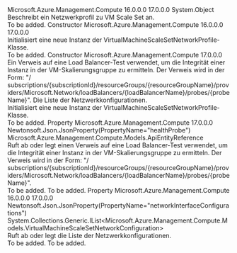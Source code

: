 <Type Name="VirtualMachineScaleSetNetworkProfile" FullName="Microsoft.Azure.Management.Compute.Models.VirtualMachineScaleSetNetworkProfile">
  <TypeSignature Language="C#" Value="public class VirtualMachineScaleSetNetworkProfile" />
  <TypeSignature Language="ILAsm" Value=".class public auto ansi beforefieldinit VirtualMachineScaleSetNetworkProfile extends System.Object" />
  <TypeSignature Language="DocId" Value="T:Microsoft.Azure.Management.Compute.Models.VirtualMachineScaleSetNetworkProfile" />
  <TypeSignature Language="VB.NET" Value="Public Class VirtualMachineScaleSetNetworkProfile" />
  <TypeSignature Language="F#" Value="type VirtualMachineScaleSetNetworkProfile = class" />
  <AssemblyInfo>
    <AssemblyName>Microsoft.Azure.Management.Compute</AssemblyName>
    <AssemblyVersion>16.0.0.0</AssemblyVersion>
    <AssemblyVersion>17.0.0.0</AssemblyVersion>
  </AssemblyInfo>
  <Base>
    <BaseTypeName>System.Object</BaseTypeName>
  </Base>
  <Interfaces />
  <Docs>
    <summary>
            Beschreibt ein Netzwerkprofil zu VM Scale Set an.
            </summary>
    <remarks>To be added.</remarks>
  </Docs>
  <Members>
    <Member MemberName=".ctor">
      <MemberSignature Language="C#" Value="public VirtualMachineScaleSetNetworkProfile ();" />
      <MemberSignature Language="ILAsm" Value=".method public hidebysig specialname rtspecialname instance void .ctor() cil managed" />
      <MemberSignature Language="DocId" Value="M:Microsoft.Azure.Management.Compute.Models.VirtualMachineScaleSetNetworkProfile.#ctor" />
      <MemberSignature Language="VB.NET" Value="Public Sub New ()" />
      <MemberType>Constructor</MemberType>
      <AssemblyInfo>
        <AssemblyName>Microsoft.Azure.Management.Compute</AssemblyName>
        <AssemblyVersion>16.0.0.0</AssemblyVersion>
        <AssemblyVersion>17.0.0.0</AssemblyVersion>
      </AssemblyInfo>
      <Parameters />
      <Docs>
        <summary>
            Initialisiert eine neue Instanz der VirtualMachineScaleSetNetworkProfile-Klasse.
            </summary>
        <remarks>To be added.</remarks>
      </Docs>
    </Member>
    <Member MemberName=".ctor">
      <MemberSignature Language="C#" Value="public VirtualMachineScaleSetNetworkProfile (Microsoft.Azure.Management.Compute.Models.ApiEntityReference healthProbe = null, System.Collections.Generic.IList&lt;Microsoft.Azure.Management.Compute.Models.VirtualMachineScaleSetNetworkConfiguration&gt; networkInterfaceConfigurations = null);" />
      <MemberSignature Language="ILAsm" Value=".method public hidebysig specialname rtspecialname instance void .ctor(class Microsoft.Azure.Management.Compute.Models.ApiEntityReference healthProbe, class System.Collections.Generic.IList`1&lt;class Microsoft.Azure.Management.Compute.Models.VirtualMachineScaleSetNetworkConfiguration&gt; networkInterfaceConfigurations) cil managed" />
      <MemberSignature Language="DocId" Value="M:Microsoft.Azure.Management.Compute.Models.VirtualMachineScaleSetNetworkProfile.#ctor(Microsoft.Azure.Management.Compute.Models.ApiEntityReference,System.Collections.Generic.IList{Microsoft.Azure.Management.Compute.Models.VirtualMachineScaleSetNetworkConfiguration})" />
      <MemberSignature Language="VB.NET" Value="Public Sub New (Optional healthProbe As ApiEntityReference = null, Optional networkInterfaceConfigurations As IList(Of VirtualMachineScaleSetNetworkConfiguration) = null)" />
      <MemberSignature Language="F#" Value="new Microsoft.Azure.Management.Compute.Models.VirtualMachineScaleSetNetworkProfile : Microsoft.Azure.Management.Compute.Models.ApiEntityReference * System.Collections.Generic.IList&lt;Microsoft.Azure.Management.Compute.Models.VirtualMachineScaleSetNetworkConfiguration&gt; -&gt; Microsoft.Azure.Management.Compute.Models.VirtualMachineScaleSetNetworkProfile" Usage="new Microsoft.Azure.Management.Compute.Models.VirtualMachineScaleSetNetworkProfile (healthProbe, networkInterfaceConfigurations)" />
      <MemberType>Constructor</MemberType>
      <AssemblyInfo>
        <AssemblyName>Microsoft.Azure.Management.Compute</AssemblyName>
        <AssemblyVersion>17.0.0.0</AssemblyVersion>
      </AssemblyInfo>
      <Parameters>
        <Parameter Name="healthProbe" Type="Microsoft.Azure.Management.Compute.Models.ApiEntityReference" />
        <Parameter Name="networkInterfaceConfigurations" Type="System.Collections.Generic.IList&lt;Microsoft.Azure.Management.Compute.Models.VirtualMachineScaleSetNetworkConfiguration&gt;" />
      </Parameters>
      <Docs>
        <param name="healthProbe">Ein Verweis auf eine Load Balancer-Test verwendet, um die Integrität einer Instanz in der VM-Skalierungsgruppe zu ermitteln. Der Verweis wird in der Form: "/ subscriptions/{subscriptionId}/resourceGroups/{resourceGroupName}/providers/Microsoft.Network/loadBalancers/{loadBalancerName}/probes/{probeName}".</param>
        <param name="networkInterfaceConfigurations">Die Liste der Netzwerkkonfigurationen.</param>
        <summary>
            Initialisiert eine neue Instanz der VirtualMachineScaleSetNetworkProfile-Klasse.
            </summary>
        <remarks>To be added.</remarks>
      </Docs>
    </Member>
    <Member MemberName="HealthProbe">
      <MemberSignature Language="C#" Value="public Microsoft.Azure.Management.Compute.Models.ApiEntityReference HealthProbe { get; set; }" />
      <MemberSignature Language="ILAsm" Value=".property instance class Microsoft.Azure.Management.Compute.Models.ApiEntityReference HealthProbe" />
      <MemberSignature Language="DocId" Value="P:Microsoft.Azure.Management.Compute.Models.VirtualMachineScaleSetNetworkProfile.HealthProbe" />
      <MemberSignature Language="VB.NET" Value="Public Property HealthProbe As ApiEntityReference" />
      <MemberSignature Language="F#" Value="member this.HealthProbe : Microsoft.Azure.Management.Compute.Models.ApiEntityReference with get, set" Usage="Microsoft.Azure.Management.Compute.Models.VirtualMachineScaleSetNetworkProfile.HealthProbe" />
      <MemberType>Property</MemberType>
      <AssemblyInfo>
        <AssemblyName>Microsoft.Azure.Management.Compute</AssemblyName>
        <AssemblyVersion>17.0.0.0</AssemblyVersion>
      </AssemblyInfo>
      <Attributes>
        <Attribute>
          <AttributeName>Newtonsoft.Json.JsonProperty(PropertyName="healthProbe")</AttributeName>
        </Attribute>
      </Attributes>
      <ReturnValue>
        <ReturnType>Microsoft.Azure.Management.Compute.Models.ApiEntityReference</ReturnType>
      </ReturnValue>
      <Docs>
        <summary>
            Ruft ab oder legt einen Verweis auf eine Load Balancer-Test verwendet, um die Integrität einer Instanz in der VM-Skalierungsgruppe zu ermitteln. Der Verweis wird in der Form: "/ subscriptions/{subscriptionId}/resourceGroups/{resourceGroupName}/providers/Microsoft.Network/loadBalancers/{loadBalancerName}/probes/{probeName}".
            </summary>
        <value>To be added.</value>
        <remarks>To be added.</remarks>
      </Docs>
    </Member>
    <Member MemberName="NetworkInterfaceConfigurations">
      <MemberSignature Language="C#" Value="public System.Collections.Generic.IList&lt;Microsoft.Azure.Management.Compute.Models.VirtualMachineScaleSetNetworkConfiguration&gt; NetworkInterfaceConfigurations { get; set; }" />
      <MemberSignature Language="ILAsm" Value=".property instance class System.Collections.Generic.IList`1&lt;class Microsoft.Azure.Management.Compute.Models.VirtualMachineScaleSetNetworkConfiguration&gt; NetworkInterfaceConfigurations" />
      <MemberSignature Language="DocId" Value="P:Microsoft.Azure.Management.Compute.Models.VirtualMachineScaleSetNetworkProfile.NetworkInterfaceConfigurations" />
      <MemberSignature Language="VB.NET" Value="Public Property NetworkInterfaceConfigurations As IList(Of VirtualMachineScaleSetNetworkConfiguration)" />
      <MemberSignature Language="F#" Value="member this.NetworkInterfaceConfigurations : System.Collections.Generic.IList&lt;Microsoft.Azure.Management.Compute.Models.VirtualMachineScaleSetNetworkConfiguration&gt; with get, set" Usage="Microsoft.Azure.Management.Compute.Models.VirtualMachineScaleSetNetworkProfile.NetworkInterfaceConfigurations" />
      <MemberType>Property</MemberType>
      <AssemblyInfo>
        <AssemblyName>Microsoft.Azure.Management.Compute</AssemblyName>
        <AssemblyVersion>16.0.0.0</AssemblyVersion>
        <AssemblyVersion>17.0.0.0</AssemblyVersion>
      </AssemblyInfo>
      <Attributes>
        <Attribute>
          <AttributeName>Newtonsoft.Json.JsonProperty(PropertyName="networkInterfaceConfigurations")</AttributeName>
        </Attribute>
      </Attributes>
      <ReturnValue>
        <ReturnType>System.Collections.Generic.IList&lt;Microsoft.Azure.Management.Compute.Models.VirtualMachineScaleSetNetworkConfiguration&gt;</ReturnType>
      </ReturnValue>
      <Docs>
        <summary>
            Ruft ab oder legt die Liste der Netzwerkkonfigurationen.
            </summary>
        <value>To be added.</value>
        <remarks>To be added.</remarks>
      </Docs>
    </Member>
  </Members>
</Type>